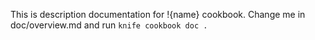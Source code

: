 This is description documentation for !{name} cookbook.
Change me in doc/overview.md and run `knife cookbook doc .`
